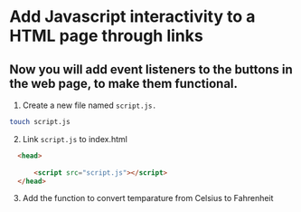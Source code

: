 # Add Javascript interactivity to a HTML page through links

## Now you will add event listeners to the buttons in the web page, to make them functional.

1. Create a new file named `script.js.`

```bash
touch script.js
```

2. Link `script.js` to index.html

```html
  <head>
      
      <script src="script.js"></script>
  </head>
```
3. Add the function to convert temparature from Celsius to Fahrenheit

